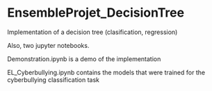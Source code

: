 # EnsembleProjet_DecisionTree
Implementation of a decision tree (clasification, regression)

Also, two jupyter notebooks. 

Demonstration.ipynb is a demo of the implementation

EL_Cyberbullying.ipynb contains the models that were trained for the cyberbullying classification task
